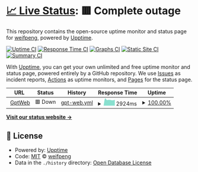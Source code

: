 # [📈 Live Status](https://status.asset-system.com): <!--live status--> **🟥 Complete outage**

This repository contains the open-source uptime monitor and status page for [weifpeng](https://status.asset-system.com), powered by [Upptime](https://github.com/upptime/upptime).

[![Uptime CI](https://github.com/weifpeng/uptime/workflows/Uptime%20CI/badge.svg)](https://github.com/weifpeng/uptime/actions?query=workflow%3A%22Uptime+CI%22)
[![Response Time CI](https://github.com/weifpeng/uptime/workflows/Response%20Time%20CI/badge.svg)](https://github.com/weifpeng/uptime/actions?query=workflow%3A%22Response+Time+CI%22)
[![Graphs CI](https://github.com/weifpeng/uptime/workflows/Graphs%20CI/badge.svg)](https://github.com/weifpeng/uptime/actions?query=workflow%3A%22Graphs+CI%22)
[![Static Site CI](https://github.com/weifpeng/uptime/workflows/Static%20Site%20CI/badge.svg)](https://github.com/weifpeng/uptime/actions?query=workflow%3A%22Static+Site+CI%22)
[![Summary CI](https://github.com/weifpeng/uptime/workflows/Summary%20CI/badge.svg)](https://github.com/weifpeng/uptime/actions?query=workflow%3A%22Summary+CI%22)

With [Upptime](https://upptime.js.org), you can get your own unlimited and free uptime monitor and status page, powered entirely by a GitHub repository. We use [Issues](https://github.com/weifpeng/uptime/issues) as incident reports, [Actions](https://github.com/weifpeng/uptime/actions) as uptime monitors, and [Pages](https://status.asset-system.com) for the status page.

<!--start: status pages-->
<!-- This summary is generated by Upptime (https://github.com/upptime/upptime) -->
<!-- Do not edit this manually, your changes will be overwritten -->
<!-- prettier-ignore -->
| URL | Status | History | Response Time | Uptime |
| --- | ------ | ------- | ------------- | ------ |
| <img alt="" src="https://icons.duckduckgo.com/ip3/chatgpt.asset-system.com.ico" height="13"> [GptWeb](https://chatgpt.asset-system.com) | 🟥 Down | [gpt-web.yml](https://github.com/weifpeng/uptime/commits/HEAD/history/gpt-web.yml) | <details><summary><img alt="Response time graph" src="./graphs/gpt-web/response-time-week.png" height="20"> 2924ms</summary><br><a href="https://status.asset-system.com/history/gpt-web"><img alt="Response time 1640" src="https://img.shields.io/endpoint?url=https%3A%2F%2Fraw.githubusercontent.com%2Fweifpeng%2Fuptime%2FHEAD%2Fapi%2Fgpt-web%2Fresponse-time.json"></a><br><a href="https://status.asset-system.com/history/gpt-web"><img alt="24-hour response time 4740" src="https://img.shields.io/endpoint?url=https%3A%2F%2Fraw.githubusercontent.com%2Fweifpeng%2Fuptime%2FHEAD%2Fapi%2Fgpt-web%2Fresponse-time-day.json"></a><br><a href="https://status.asset-system.com/history/gpt-web"><img alt="7-day response time 2924" src="https://img.shields.io/endpoint?url=https%3A%2F%2Fraw.githubusercontent.com%2Fweifpeng%2Fuptime%2FHEAD%2Fapi%2Fgpt-web%2Fresponse-time-week.json"></a><br><a href="https://status.asset-system.com/history/gpt-web"><img alt="30-day response time 1872" src="https://img.shields.io/endpoint?url=https%3A%2F%2Fraw.githubusercontent.com%2Fweifpeng%2Fuptime%2FHEAD%2Fapi%2Fgpt-web%2Fresponse-time-month.json"></a><br><a href="https://status.asset-system.com/history/gpt-web"><img alt="1-year response time 1640" src="https://img.shields.io/endpoint?url=https%3A%2F%2Fraw.githubusercontent.com%2Fweifpeng%2Fuptime%2FHEAD%2Fapi%2Fgpt-web%2Fresponse-time-year.json"></a></details> | <details><summary><a href="https://status.asset-system.com/history/gpt-web">100.00%</a></summary><a href="https://status.asset-system.com/history/gpt-web"><img alt="All-time uptime 99.79%" src="https://img.shields.io/endpoint?url=https%3A%2F%2Fraw.githubusercontent.com%2Fweifpeng%2Fuptime%2FHEAD%2Fapi%2Fgpt-web%2Fuptime.json"></a><br><a href="https://status.asset-system.com/history/gpt-web"><img alt="24-hour uptime 99.99%" src="https://img.shields.io/endpoint?url=https%3A%2F%2Fraw.githubusercontent.com%2Fweifpeng%2Fuptime%2FHEAD%2Fapi%2Fgpt-web%2Fuptime-day.json"></a><br><a href="https://status.asset-system.com/history/gpt-web"><img alt="7-day uptime 100.00%" src="https://img.shields.io/endpoint?url=https%3A%2F%2Fraw.githubusercontent.com%2Fweifpeng%2Fuptime%2FHEAD%2Fapi%2Fgpt-web%2Fuptime-week.json"></a><br><a href="https://status.asset-system.com/history/gpt-web"><img alt="30-day uptime 99.79%" src="https://img.shields.io/endpoint?url=https%3A%2F%2Fraw.githubusercontent.com%2Fweifpeng%2Fuptime%2FHEAD%2Fapi%2Fgpt-web%2Fuptime-month.json"></a><br><a href="https://status.asset-system.com/history/gpt-web"><img alt="1-year uptime 99.79%" src="https://img.shields.io/endpoint?url=https%3A%2F%2Fraw.githubusercontent.com%2Fweifpeng%2Fuptime%2FHEAD%2Fapi%2Fgpt-web%2Fuptime-year.json"></a></details>

<!--end: status pages-->

[**Visit our status website →**](https://status.asset-system.com)

## 📄 License

- Powered by: [Upptime](https://github.com/upptime/upptime)
- Code: [MIT](./LICENSE) © [weifpeng](https://status.asset-system.com)
- Data in the `./history` directory: [Open Database License](https://opendatacommons.org/licenses/odbl/1-0/)
